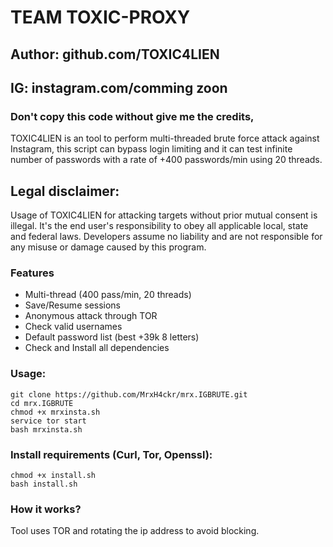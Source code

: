 # TEAM TOXIC-PROXY
## Author: github.com/TOXIC4LIEN
## IG: instagram.com/comming zoon
### Don't copy this code without give me the credits, 
TOXIC4LIEN is an tool to perform multi-threaded brute force attack against Instagram, this script can bypass login limiting and it can test infinite number of passwords with a rate of +400 passwords/min using 20 threads.

## Legal disclaimer:
Usage of TOXIC4LIEN for attacking targets without prior mutual consent is illegal. It's the end user's responsibility to obey all applicable local, state and federal laws. Developers assume no liability and are not responsible for any misuse or damage caused by this program.


### Features
- Multi-thread (400 pass/min, 20 threads)
- Save/Resume sessions
- Anonymous attack through TOR
- Check valid usernames
- Default password list (best +39k 8 letters)
- Check and Install all dependencies

### Usage:
```
git clone https://github.com/MrxH4ckr/mrx.IGBRUTE.git
cd mrx.IGBRUTE
chmod +x mrxinsta.sh
service tor start
bash mrxinsta.sh
```

### Install requirements (Curl, Tor, Openssl):

```
chmod +x install.sh
bash install.sh
```

### How it works?
Tool uses TOR and rotating the ip address to avoid blocking. 

